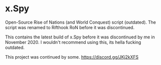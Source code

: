 # x.Spy
Open-Source Rise of Nations (and World Conquest) script (outdated). The script was renamed to Rifthook RoN before it was discontinued. 

This contains the latest build of x.Spy before it was discontinued by me in November 2020.
I wouldn't recommend using this, its hella fucking outdated.

This project was continued by some. https://discord.gg/JKj2kXFS
